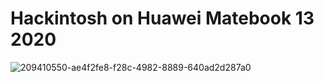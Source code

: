 # Hackintosh on Huawei Matebook 13 2020
![209410550-ae4f2fe8-f28c-4982-8889-640ad2d287a0](https://user-images.githubusercontent.com/102032847/209410776-0dad2116-2a55-4b89-9fcc-f7b0f41a546e.png)

